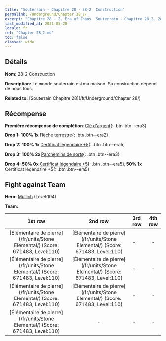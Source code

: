 ```yaml
---
title: "Souterrain - Chapitre 28 - 28-2  Construction"
permalink: /Underground/Chapter 28_2/
excerpt: "Chapitre 28 - 2. Era of Chaos  Souterrain - Chapitre 28_2. 28-2  Construction"
last_modified_at: 2021-05-28
locale: fr
ref: "Chapter 28_2.md"
toc: false
classes: wide
---
```


## Détails

 **Nom:** 28-2  Construction

 **Description:**       Le monde souterrain est ma maison. Sa construction dépend de nous tous.

 **Related to:** [Souterrain Chapitre 28](/fr/Underground/Chapter 28/)

## Récompense

 **Première récompense de complétion:** [Clé d'argent](/ItemsFR/con_693/){: .btn .btn--era3}

 **Drop 1:** **100% 1x** [Flèche terrestre](/ItemsFR/her_464/){: .btn .btn--era2}

 **Drop 2:** **100% 1x** [Certificat légendaire +5](/ItemsFR/mat_102/){: .btn .btn--era5}

 **Drop 3:** **100% 2x** [Parchemins de sorts](/ItemsFR/con_694/){: .btn .btn--era3}

 **Drop 4:** **50% 0x** [Certificat légendaire +5](/ItemsFR/mat_102/){: .btn .btn--era5}, **50% 1x** [Certificat légendaire +5](/ItemsFR/mat_102/){: .btn .btn--era5}


## Fight against Team
 **Hero:** [Mullich](/fr/heroes/Mullich/) (Level:104)

 **Team:**


  | 1st row | 2nd row | 3rd row | 4th row |
  |:----:|:----:|:----|:----:|
  | [Élémentaire de pierre](/fr/units/Stone Elemental/) (Score: 671483, Level:110)  | [Élémentaire de pierre](/fr/units/Stone Elemental/) (Score: 671483, Level:110)  | - | - |
  | [Élémentaire de pierre](/fr/units/Stone Elemental/) (Score: 671483, Level:110)  | [Élémentaire de pierre](/fr/units/Stone Elemental/) (Score: 671483, Level:110)  | - | - |
  | [Élémentaire de pierre](/fr/units/Stone Elemental/) (Score: 671483, Level:110)  | [Élémentaire de pierre](/fr/units/Stone Elemental/) (Score: 671483, Level:110)  | - | - |
  | [Élémentaire de pierre](/fr/units/Stone Elemental/) (Score: 671483, Level:110)  | - | - | - |


